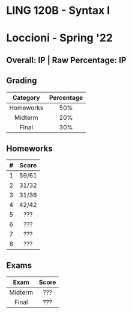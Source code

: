 # LING 120B - Syntax I

# Loccioni - Spring '22

## Overall: IP | Raw Percentage: IP

## Grading

| Category  | Percentage |
| :-------: | :--------: |
| Homeworks |    50%     |
|  Midterm  |    20%     |
|   Final   |    30%     |

## Homeworks

|  #   | Score |
| :--: | :---: |
|  1   | 59/61 |
|  2   | 31/32 |
|  3   | 31/36 |
|  4   | 42/42 |
|  5   |  ???  |
|  6   |  ???  |
|  7   |  ???  |
|  8   |  ???  |

## Exams

|  Exam   | Score |
| :-----: | :---: |
| Midterm |  ???  |
|  Final  |  ???  |

